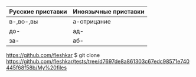| Русские приставки | Иноязычные приставки |
| ----------------- | -------------------- |
| в-,во-,вы | а-отрицание |
| до- | ад- |
| за- | аб- |

https://github.com/fleshkar
$ git clone https://github.com/fleshkar/tests/tree/d7697de8a861303c67edc98571e740445f68f58b/My%20files 
